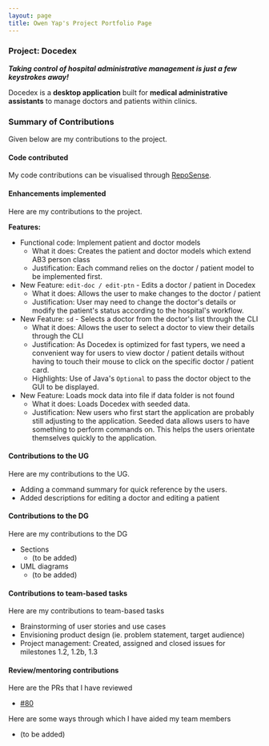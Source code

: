 ```yaml
---
layout: page
title: Owen Yap's Project Portfolio Page
---
```


### Project: Docedex

***Taking control of hospital administrative management is just a few keystrokes away!***

Docedex is a **desktop application** built for **medical administrative assistants**
to manage doctors and patients within clinics.

### Summary of Contributions
Given below are my contributions to the project.

#### Code contributed
My code contributions can be visualised through [RepoSense](https://nus-cs2103-ay2223s2.github.io/tp-dashboard/?search=F12-1&sort=groupTitle&sortWithin=totalCommits%20dsc&timeframe=commit&mergegroup=&groupSelect=groupByRepos&breakdown=true&checkedFileTypes=docs~functional-code~test-code~other&since=2023-02-17).

#### Enhancements implemented
Here are my contributions to the project.

**Features:**
- Functional code: Implement patient and doctor models
  - What it does: Creates the patient and doctor models which extend AB3 person class
  - Justification: Each command relies on the doctor / patient model to be implemented first.
- New Feature: `edit-doc / edit-ptn` - Edits a doctor / patient in Docedex
  - What it does: Allows the user to make changes to the doctor / patient
  - Justification: User may need to change the doctor's details or modify the patient's status according to the hospital's workflow.
- New Feature: `sd` - Selects a doctor from the doctor's list through the CLI
  - What it does: Allows the user to select a doctor to view their details through the CLI
  - Justification: As Docedex is optimized for fast typers, we need a convenient way for users to view doctor / patient details without having to touch their mouse to click on the specific doctor / patient card.
  - Highlights: Use of Java's `Optional` to pass the doctor object to the GUI to be displayed.
- New Feature: Loads mock data into file if data folder is not found
  - What it does: Loads Docedex with seeded data.
  - Justification: New users who first start the application are probably still adjusting to the application. Seeded data allows users to have something to perform commands on. This helps the users orientate themselves quickly to the application.

#### Contributions to the UG
Here are my contributions to the UG.
- Adding a command summary for quick reference by the users.
- Added descriptions for editing a doctor and editing a patient

#### Contributions to the DG
Here are my contributions to the DG
- Sections
  - (to be added)
- UML diagrams
  - (to be added)

#### Contributions to team-based tasks
Here are my contributions to team-based tasks
- Brainstorming of user stories and use cases
- Envisioning product design (ie. problem statement, target audience)
- Project management: Created, assigned and closed issues for milestones 1.2, 1.2b, 1.3

#### Review/mentoring contributions
Here are the PRs that I have reviewed
- [#80](https://github.com/AY2223S2-CS2103T-F12-1/tp/pull/80)

Here are some ways through which I have aided my team members
- (to be added)
